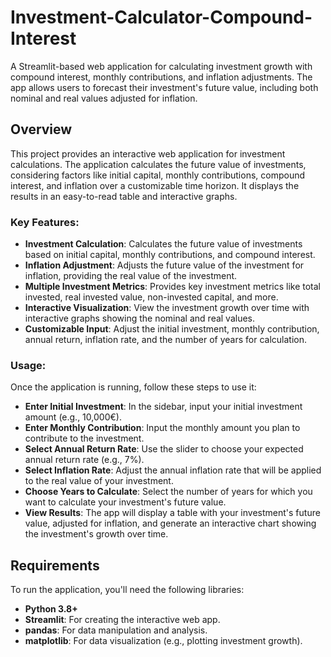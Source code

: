 # Investment-Calculator-Compound-Interest

A Streamlit-based web application for calculating investment growth with compound interest, monthly contributions, and inflation adjustments. The app allows users to forecast their investment's future value, including both nominal and real values adjusted for inflation.

## Overview

This project provides an interactive web application for investment calculations. The application calculates the future value of investments, considering factors like initial capital, monthly contributions, compound interest, and inflation over a customizable time horizon. It displays the results in an easy-to-read table and interactive graphs.

### Key Features:
- **Investment Calculation**: Calculates the future value of investments based on initial capital, monthly contributions, and compound interest.
- **Inflation Adjustment**: Adjusts the future value of the investment for inflation, providing the real value of the investment.
- **Multiple Investment Metrics**: Provides key investment metrics like total invested, real invested value, non-invested capital, and more.
- **Interactive Visualization**: View the investment growth over time with interactive graphs showing the nominal and real values.
- **Customizable Input**: Adjust the initial investment, monthly contribution, annual return, inflation rate, and the number of years for calculation.

### Usage:
Once the application is running, follow these steps to use it:
- **Enter Initial Investment**: In the sidebar, input your initial investment amount (e.g., 10,000€).
- **Enter Monthly Contribution**: Input the monthly amount you plan to contribute to the investment.
- **Select Annual Return Rate**: Use the slider to choose your expected annual return rate (e.g., 7%).
- **Select Inflation Rate**: Adjust the annual inflation rate that will be applied to the real value of your investment.
- **Choose Years to Calculate**: Select the number of years for which you want to calculate your investment's future value.
- **View Results**: The app will display a table with your investment's future value, adjusted for inflation, and generate an interactive chart showing the investment's growth over time.

## Requirements

To run the application, you'll need the following libraries:

- **Python 3.8+**
- **Streamlit**: For creating the interactive web app.
- **pandas**: For data manipulation and analysis.
- **matplotlib**: For data visualization (e.g., plotting investment growth).
  
